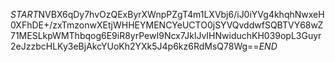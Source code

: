 $START$NVBX6qDy7hvOzQExByrXWnpPZgT4m1LXVbj6/iJ0iYVg4khqhNwxeH0XFhDE+/zxTmzonwXEtjWHHEYMENCYeUCTO0jSYVQvddwfSQBTVY68wZ71MESLkpWMThbqog6E9iR8yrPewI9Ncx7JklJvIHNwiduchKH039opL3Guyr2eJzzbcHLKy3eBjAkcYUoKh2YXk5J4p6kz6RdMsQ78Wg==$END$